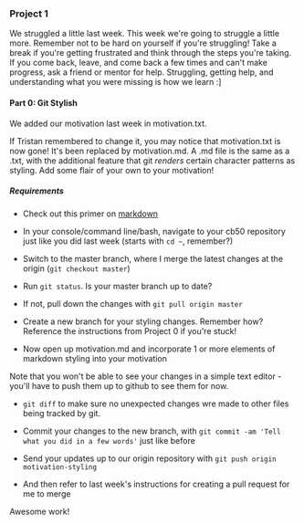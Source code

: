 ### Project 1

We struggled a little last week. This week we're going to struggle a little more. Remember not to be hard on yourself if you're struggling! Take a break if you're getting frustrated and think through the steps you're taking. If you come back, leave, and come back a few times and can't make progress, ask a friend or mentor for help. Struggling, getting help, and understanding what you were missing is how we learn :] 

#### Part 0: Git Stylish

We added our motivation last week in motivation.txt.

If Tristan remembered to change it, you may notice that motivation.txt is now gone! It's been replaced by motivation.md.
A .md file is the same as a .txt, with the additional feature that git *renders* certain character patterns as styling.
Add some flair of your own to your motivation!

##### Requirements

* Check out this primer on [markdown](https://github.com/adam-p/markdown-here/wiki/Markdown-Cheatsheet)

* In your console/command line/bash, navigate to your cb50 repository just like you did last week (starts with ```cd ~```, remember?)

* Switch to the master branch, where I merge the latest changes at the origin (```git checkout master```) 

* Run ```git status```. Is your master branch up to date?

* If not, pull down the changes with ```git pull origin master```

* Create a new branch for your styling changes. Remember how? Reference the instructions from Project 0 if you're stuck! 

* Now open up motivation.md and incorporate 1 or more elements of markdown styling into your motivation

Note that you won't be able to see your changes in a simple text editor - you'll have to push them up to github to see them for now.

* ```git diff``` to make sure no unexpected changes wre made to other files being tracked by git.

* Commit your changes to the new branch, with ```git commit -am 'Tell what you did in a few words'``` just like before

* Send your updates up to our origin repository with ```git push origin motivation-styling```

* And then refer to last week's instructions for creating a pull request for me to merge 

Awesome work!
